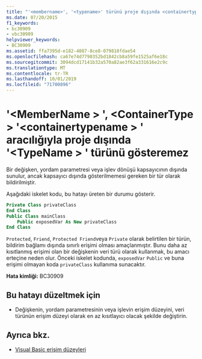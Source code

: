 ```yaml
---
title: "'<membername>', '<typename>' türünü proje dışında <containertype> '<containertypename>' üzerinden gösteremez"
ms.date: 07/20/2015
f1_keywords:
- bc30909
- vbc30909
helpviewer_keywords:
- BC30909
ms.assetid: ffa7395d-e182-4087-8ce8-079810fdae54
ms.openlocfilehash: ca67e74d7790352bd1842cb8a59fe1525af6e18c
ms.sourcegitcommit: 3094dcd17141b32a570a82ae3f62a331616e2c9c
ms.translationtype: MT
ms.contentlocale: tr-TR
ms.lasthandoff: 10/01/2019
ms.locfileid: "71700896"
---
```

# <a name="membername-cannot-expose-type-typename-outside-the-project-through-containertype-containertypename"></a>'\<MemberName > ', \<ContainerType > '\<containertypename > ' aracılığıyla proje dışında '\<TypeName > ' türünü gösteremez
Bir değişken, yordam parametresi veya işlev dönüşü kapsayıcının dışında sunulur, ancak kapsayıcı dışında gösterilmemesi gereken bir tür olarak bildirilmiştir.  
  
 Aşağıdaki iskelet kodu, bu hatayı üreten bir durumu gösterir.  
  
```vb  
Private Class privateClass  
End Class  
Public Class mainClass  
    Public exposedVar As New privateClass  
End Class  
```  
  
 `Protected`, `Friend`, `Protected Friend`veya `Private` olarak belirtilen bir türün, bildirim bağlamı dışında sınırlı erişimi olması amaçlanmıştır. Bunu daha az kısıtlanmış erişimi olan bir değişkenin veri türü olarak kullanmak, bu amacı erteçine neden olur. Önceki iskelet kodunda, `exposedVar` `Public` ve buna erişimi olmayan koda `privateClass` kullanıma sunacaktır.  
  
 **Hata kimliği:** BC30909  
  
## <a name="to-correct-this-error"></a>Bu hatayı düzeltmek için  
  
- Değişkenin, yordam parametresinin veya işlevin erişim düzeyini, veri türünün erişim düzeyi olarak en az kısıtlayıcı olacak şekilde değiştirin.  
  
## <a name="see-also"></a>Ayrıca bkz.

- [Visual Basic erişim düzeyleri](../../../visual-basic/programming-guide/language-features/declared-elements/access-levels.md)
